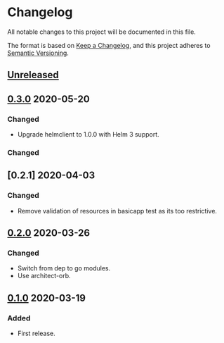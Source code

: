# Changelog

All notable changes to this project will be documented in this file.

The format is based on [Keep a Changelog](https://keepachangelog.com/en/1.0.0/),
and this project adheres to [Semantic Versioning](https://semver.org/spec/v2.0.0.html).

## [Unreleased]

## [0.3.0] 2020-05-20

### Changed

- Upgrade helmclient to 1.0.0 with Helm 3 support.

### Changed

## [0.2.1] 2020-04-03

### Changed

- Remove validation of resources in basicapp test as its too restrictive.

## [0.2.0] 2020-03-26

### Changed

- Switch from dep to go modules.
- Use architect-orb.

## [0.1.0] 2020-03-19

### Added

- First release.

[Unreleased]: https://github.com/giantswarm/e2etests/compare/v0.3.0...HEAD

[0.3.0]: https://github.com/giantswarm/e2etests/compare/v0.2.0...v0.3.0
[0.2.0]: https://github.com/giantswarm/e2etests/compare/v0.1.0...v0.2.0

[0.1.0]: https://github.com/giantswarm/e2etests/releases/tag/v0.1.0
